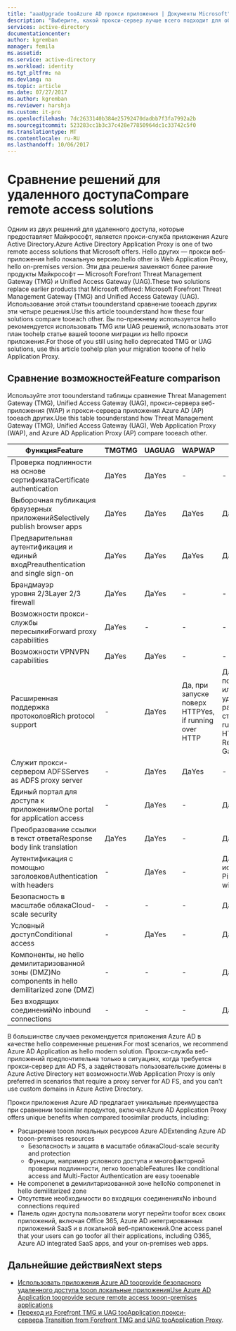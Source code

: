 ```yaml
---
title: "aaaUpgrade tooAzure AD прокси приложения | Документы Microsoft"
description: "Выберите, какой прокси-сервер лучше всего подходит для обновления Microsoft Forefront или Unified Access Gateway."
services: active-directory
documentationcenter: 
author: kgremban
manager: femila
ms.assetid: 
ms.service: active-directory
ms.workload: identity
ms.tgt_pltfrm: na
ms.devlang: na
ms.topic: article
ms.date: 07/27/2017
ms.author: kgremban
ms.reviewer: harshja
ms.custom: it-pro
ms.openlocfilehash: 7dc2633140b384e25792470dadbb7f3fa7992a2b
ms.sourcegitcommit: 523283cc1b3c37c428e77850964dc1c33742c5f0
ms.translationtype: MT
ms.contentlocale: ru-RU
ms.lasthandoff: 10/06/2017
---
```

# <a name="compare-remote-access-solutions"></a><span data-ttu-id="44011-103">Сравнение решений для удаленного доступа</span><span class="sxs-lookup"><span data-stu-id="44011-103">Compare remote access solutions</span></span>

<span data-ttu-id="44011-104">Одним из двух решений для удаленного доступа, которые предоставляет Майкрософт, является прокси-служба приложения Azure Active Directory.</span><span class="sxs-lookup"><span data-stu-id="44011-104">Azure Active Directory Application Proxy is one of two remote access solutions that Microsoft offers.</span></span> <span data-ttu-id="44011-105">Hello других — прокси веб-приложения hello локальную версию.</span><span class="sxs-lookup"><span data-stu-id="44011-105">hello other is Web Application Proxy, hello on-premises version.</span></span> <span data-ttu-id="44011-106">Эти два решения заменяют более ранние продукты Майкрософт — Microsoft Forefront Threat Management Gateway (TMG) и Unified Access Gateway (UAG).</span><span class="sxs-lookup"><span data-stu-id="44011-106">These two solutions replace earlier products that Microsoft offered: Microsoft Forefront Threat Management Gateway (TMG) and Unified Access Gateway (UAG).</span></span> <span data-ttu-id="44011-107">Использование этой статьи toounderstand сравнение tooeach других эти четыре решения.</span><span class="sxs-lookup"><span data-stu-id="44011-107">Use this article toounderstand how these four solutions compare tooeach other.</span></span> <span data-ttu-id="44011-108">Вы по-прежнему используется hello рекомендуется использовать TMG или UAG решений, использовать этот план toohelp статье вашей tooone миграции из hello прокси приложения.</span><span class="sxs-lookup"><span data-stu-id="44011-108">For those of you still using hello deprecated TMG or UAG solutions, use this article toohelp plan your migration tooone of hello Application Proxy.</span></span> 


## <a name="feature-comparison"></a><span data-ttu-id="44011-109">Сравнение возможностей</span><span class="sxs-lookup"><span data-stu-id="44011-109">Feature comparison</span></span>

<span data-ttu-id="44011-110">Используйте этот toounderstand таблицы сравнение Threat Management Gateway (TMG), Unified Access Gateway (UAG), прокси-сервера веб-приложения (WAP) и прокси-сервера приложения Azure AD (AP) tooeach других.</span><span class="sxs-lookup"><span data-stu-id="44011-110">Use this table toounderstand how Threat Management Gateway (TMG), Unified Access Gateway (UAG), Web Application Proxy (WAP), and Azure AD Application Proxy (AP) compare tooeach other.</span></span>

| <span data-ttu-id="44011-111">Функция</span><span class="sxs-lookup"><span data-stu-id="44011-111">Feature</span></span> | <span data-ttu-id="44011-112">TMG</span><span class="sxs-lookup"><span data-stu-id="44011-112">TMG</span></span> | <span data-ttu-id="44011-113">UAG</span><span class="sxs-lookup"><span data-stu-id="44011-113">UAG</span></span> | <span data-ttu-id="44011-114">WAP</span><span class="sxs-lookup"><span data-stu-id="44011-114">WAP</span></span> | <span data-ttu-id="44011-115">AP</span><span class="sxs-lookup"><span data-stu-id="44011-115">AP</span></span> |
| ------- | --- | --- | --- | --- |
| <span data-ttu-id="44011-116">Проверка подлинности на основе сертификата</span><span class="sxs-lookup"><span data-stu-id="44011-116">Certificate authentication</span></span> | <span data-ttu-id="44011-117">Да</span><span class="sxs-lookup"><span data-stu-id="44011-117">Yes</span></span> | <span data-ttu-id="44011-118">Да</span><span class="sxs-lookup"><span data-stu-id="44011-118">Yes</span></span> | - | - |
| <span data-ttu-id="44011-119">Выборочная публикация браузерных приложений</span><span class="sxs-lookup"><span data-stu-id="44011-119">Selectively publish browser apps</span></span> | <span data-ttu-id="44011-120">Да</span><span class="sxs-lookup"><span data-stu-id="44011-120">Yes</span></span> | <span data-ttu-id="44011-121">Да</span><span class="sxs-lookup"><span data-stu-id="44011-121">Yes</span></span> | <span data-ttu-id="44011-122">Да</span><span class="sxs-lookup"><span data-stu-id="44011-122">Yes</span></span> | <span data-ttu-id="44011-123">Да</span><span class="sxs-lookup"><span data-stu-id="44011-123">Yes</span></span> |
| <span data-ttu-id="44011-124">Предварительная аутентификация и единый вход</span><span class="sxs-lookup"><span data-stu-id="44011-124">Preauthentication and single sign-on</span></span> | <span data-ttu-id="44011-125">Да</span><span class="sxs-lookup"><span data-stu-id="44011-125">Yes</span></span> | <span data-ttu-id="44011-126">Да</span><span class="sxs-lookup"><span data-stu-id="44011-126">Yes</span></span> | <span data-ttu-id="44011-127">Да</span><span class="sxs-lookup"><span data-stu-id="44011-127">Yes</span></span> | <span data-ttu-id="44011-128">Да</span><span class="sxs-lookup"><span data-stu-id="44011-128">Yes</span></span> | 
| <span data-ttu-id="44011-129">Брандмауэр уровня 2/3</span><span class="sxs-lookup"><span data-stu-id="44011-129">Layer 2/3 firewall</span></span> | <span data-ttu-id="44011-130">Да</span><span class="sxs-lookup"><span data-stu-id="44011-130">Yes</span></span> | <span data-ttu-id="44011-131">Да</span><span class="sxs-lookup"><span data-stu-id="44011-131">Yes</span></span> | - | - |
| <span data-ttu-id="44011-132">Возможности прокси-службы пересылки</span><span class="sxs-lookup"><span data-stu-id="44011-132">Forward proxy capabilities</span></span> | <span data-ttu-id="44011-133">Да</span><span class="sxs-lookup"><span data-stu-id="44011-133">Yes</span></span> | - | - | - |
| <span data-ttu-id="44011-134">Возможности VPN</span><span class="sxs-lookup"><span data-stu-id="44011-134">VPN capabilities</span></span> | <span data-ttu-id="44011-135">Да</span><span class="sxs-lookup"><span data-stu-id="44011-135">Yes</span></span> | <span data-ttu-id="44011-136">Да</span><span class="sxs-lookup"><span data-stu-id="44011-136">Yes</span></span> | - | - |
| <span data-ttu-id="44011-137">Расширенная поддержка протоколов</span><span class="sxs-lookup"><span data-stu-id="44011-137">Rich protocol support</span></span> | - | <span data-ttu-id="44011-138">Да</span><span class="sxs-lookup"><span data-stu-id="44011-138">Yes</span></span> | <span data-ttu-id="44011-139">Да, при запуске поверх HTTP</span><span class="sxs-lookup"><span data-stu-id="44011-139">Yes, if running over HTTP</span></span> | <span data-ttu-id="44011-140">Да, при запуске поверх HTTP или через шлюз удаленных рабочих столов</span><span class="sxs-lookup"><span data-stu-id="44011-140">Yes, if running over HTTP or through Remote Desktop Gateway</span></span> |
| <span data-ttu-id="44011-141">Служит прокси-сервером ADFS</span><span class="sxs-lookup"><span data-stu-id="44011-141">Serves as ADFS proxy server</span></span> | - | <span data-ttu-id="44011-142">Да</span><span class="sxs-lookup"><span data-stu-id="44011-142">Yes</span></span> | <span data-ttu-id="44011-143">Да</span><span class="sxs-lookup"><span data-stu-id="44011-143">Yes</span></span> | - |
| <span data-ttu-id="44011-144">Единый портал для доступа к приложениям</span><span class="sxs-lookup"><span data-stu-id="44011-144">One portal for application access</span></span> | - | <span data-ttu-id="44011-145">Да</span><span class="sxs-lookup"><span data-stu-id="44011-145">Yes</span></span> | - | <span data-ttu-id="44011-146">Да</span><span class="sxs-lookup"><span data-stu-id="44011-146">Yes</span></span> |
| <span data-ttu-id="44011-147">Преобразование ссылки в текст ответа</span><span class="sxs-lookup"><span data-stu-id="44011-147">Response body link translation</span></span> | <span data-ttu-id="44011-148">Да</span><span class="sxs-lookup"><span data-stu-id="44011-148">Yes</span></span> | <span data-ttu-id="44011-149">Да</span><span class="sxs-lookup"><span data-stu-id="44011-149">Yes</span></span> | - | <span data-ttu-id="44011-150">Да</span><span class="sxs-lookup"><span data-stu-id="44011-150">Yes</span></span> | 
| <span data-ttu-id="44011-151">Аутентификация с помощью заголовков</span><span class="sxs-lookup"><span data-stu-id="44011-151">Authentication with headers</span></span> | - | <span data-ttu-id="44011-152">Да</span><span class="sxs-lookup"><span data-stu-id="44011-152">Yes</span></span> | - | <span data-ttu-id="44011-153">Да, с использованием PingAccess</span><span class="sxs-lookup"><span data-stu-id="44011-153">Yes, with PingAccess</span></span> | 
| <span data-ttu-id="44011-154">Безопасность в масштабе облака</span><span class="sxs-lookup"><span data-stu-id="44011-154">Cloud-scale security</span></span> | - | - | - | <span data-ttu-id="44011-155">Да</span><span class="sxs-lookup"><span data-stu-id="44011-155">Yes</span></span> | 
| <span data-ttu-id="44011-156">Условный доступ</span><span class="sxs-lookup"><span data-stu-id="44011-156">Conditional access</span></span> | - | <span data-ttu-id="44011-157">Да</span><span class="sxs-lookup"><span data-stu-id="44011-157">Yes</span></span> | - | <span data-ttu-id="44011-158">Да</span><span class="sxs-lookup"><span data-stu-id="44011-158">Yes</span></span> |
| <span data-ttu-id="44011-159">Компоненты, не hello демилитаризованной зоны (DMZ)</span><span class="sxs-lookup"><span data-stu-id="44011-159">No components in hello demilitarized zone (DMZ)</span></span> | - | - | - | <span data-ttu-id="44011-160">Да</span><span class="sxs-lookup"><span data-stu-id="44011-160">Yes</span></span> |
| <span data-ttu-id="44011-161">Без входящих соединений</span><span class="sxs-lookup"><span data-stu-id="44011-161">No inbound connections</span></span> | - | - | - | <span data-ttu-id="44011-162">Да</span><span class="sxs-lookup"><span data-stu-id="44011-162">Yes</span></span> |

<span data-ttu-id="44011-163">В большинстве случаев рекомендуется приложения Azure AD в качестве hello современные решения.</span><span class="sxs-lookup"><span data-stu-id="44011-163">For most scenarios, we recommend Azure AD Application as hello modern solution.</span></span> <span data-ttu-id="44011-164">Прокси-служба веб-приложений предпочтительна только в ситуациях, когда требуется прокси-сервер для AD FS, а задействовать пользовательские домены в Azure Active Directory нет возможности.</span><span class="sxs-lookup"><span data-stu-id="44011-164">Web Application Proxy is only preferred in scenarios that require a proxy server for AD FS, and you can't use custom domains in Azure Active Directory.</span></span> 

<span data-ttu-id="44011-165">Прокси приложения Azure AD предлагает уникальные преимущества при сравнении toosimilar продуктов, включая:</span><span class="sxs-lookup"><span data-stu-id="44011-165">Azure AD Application Proxy offers unique benefits when compared toosimilar products, including:</span></span>

- <span data-ttu-id="44011-166">Расширение tooon локальных ресурсов Azure AD</span><span class="sxs-lookup"><span data-stu-id="44011-166">Extending Azure AD tooon-premises resources</span></span>
   - <span data-ttu-id="44011-167">Безопасность и защита в масштабе облака</span><span class="sxs-lookup"><span data-stu-id="44011-167">Cloud-scale security and protection</span></span>
   - <span data-ttu-id="44011-168">Функции, например условного доступа и многофакторной проверки подлинности, легко tooenable</span><span class="sxs-lookup"><span data-stu-id="44011-168">Features like conditional access and Multi-Factor Authentication are easy tooenable</span></span>
- <span data-ttu-id="44011-169">Не componenet в демилитаризованной зоне hello</span><span class="sxs-lookup"><span data-stu-id="44011-169">No componenet in hello demilitarized zone</span></span>
- <span data-ttu-id="44011-170">Отсутствие необходимости во входящих соединениях</span><span class="sxs-lookup"><span data-stu-id="44011-170">No inbound connections required</span></span>
- <span data-ttu-id="44011-171">Панель один доступа пользователи могут перейти toofor всех своих приложений, включая Office 365, Azure AD интегрированных приложений SaaS и в локальной веб-приложений.</span><span class="sxs-lookup"><span data-stu-id="44011-171">One access panel that your users can go toofor all their applications, including O365, Azure AD integrated SaaS apps, and your on-premises web apps.</span></span> 


## <a name="next-steps"></a><span data-ttu-id="44011-172">Дальнейшие действия</span><span class="sxs-lookup"><span data-stu-id="44011-172">Next steps</span></span>

- [<span data-ttu-id="44011-173">Использовать приложения Azure AD tooprovide безопасного удаленного доступа tooon локальные приложения</span><span class="sxs-lookup"><span data-stu-id="44011-173">Use Azure AD Application tooprovide secure remote access tooon-premises applications</span></span>](active-directory-application-proxy-get-started.md)
- <span data-ttu-id="44011-174">[Переход из Forefront TMG и UAG tooApplication прокси-сервера](https://blogs.technet.microsoft.com/isablog/2015/06/30/modernizing-microsoft-application-access-with-web-application-proxy-and-azure-active-directory-application-proxy/).</span><span class="sxs-lookup"><span data-stu-id="44011-174">[Transition from Forefront TMG and UAG tooApplication Proxy](https://blogs.technet.microsoft.com/isablog/2015/06/30/modernizing-microsoft-application-access-with-web-application-proxy-and-azure-active-directory-application-proxy/).</span></span>
